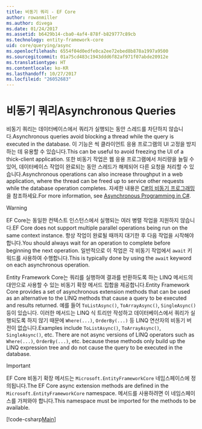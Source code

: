 ```yaml
---
title: 비동기 쿼리 - EF Core
author: rowanmiller
ms.author: divega
ms.date: 01/24/2017
ms.assetid: b6429b14-cba0-4af4-878f-b829777c89cb
ms.technology: entity-framework-core
uid: core/querying/async
ms.openlocfilehash: 6554f04d0edfe0ca2ee72ebed8b878a1997a9500
ms.sourcegitcommit: 01a75cd483c1943ddd6f82af971f07abde20912e
ms.translationtype: HT
ms.contentlocale: ko-KR
ms.lasthandoff: 10/27/2017
ms.locfileid: "26052683"
---
```

# <a name="asynchronous-queries"></a><span data-ttu-id="efc26-102">비동기 쿼리</span><span class="sxs-lookup"><span data-stu-id="efc26-102">Asynchronous Queries</span></span>

<span data-ttu-id="efc26-103">비동기 쿼리는 데이터베이스에서 쿼리가 실행되는 동안 스레드를 차단하지 않습니다.</span><span class="sxs-lookup"><span data-stu-id="efc26-103">Asynchronous queries avoid blocking a thread while the query is executed in the database.</span></span> <span data-ttu-id="efc26-104">이 기능은 씩 클라이언트 응용 프로그램의 UI 고정을 방지하는 데 유용할 수 있습니다.</span><span class="sxs-lookup"><span data-stu-id="efc26-104">This can be useful to avoid freezing the UI of a thick-client application.</span></span> <span data-ttu-id="efc26-105">또한 비동기 작업은 웹 응용 프로그램에서 처리량을 늘릴 수 있어, 데이터베이스 작업이 완료되는 동안 스레드가 해제되어 다른 요청을 처리할 수 있습니다.</span><span class="sxs-lookup"><span data-stu-id="efc26-105">Asynchronous operations can also increase throughput in a web application, where the thread can be freed up to service other requests while the database operation completes.</span></span> <span data-ttu-id="efc26-106">자세한 내용은 [C#의 비동기 프로그래밍](https://docs.microsoft.com/dotnet/csharp/async)을 참조하세요.</span><span class="sxs-lookup"><span data-stu-id="efc26-106">For more information, see [Asynchronous Programming in C#](https://docs.microsoft.com/dotnet/csharp/async).</span></span>

> [!WARNING]  
> <span data-ttu-id="efc26-107">EF Core는 동일한 컨텍스트 인스턴스에서 실행되는 여러 병렬 작업을 지원하지 않습니다.</span><span class="sxs-lookup"><span data-stu-id="efc26-107">EF Core does not support multiple parallel operations being run on the same context instance.</span></span> <span data-ttu-id="efc26-108">항상 작업이 완료될 때까지 대기한 후 다음 작업을 시작해야 합니다.</span><span class="sxs-lookup"><span data-stu-id="efc26-108">You should always wait for an operation to complete before beginning the next operation.</span></span> <span data-ttu-id="efc26-109">일반적으로 이 작업은 각 비동기 작업에서 `await` 키워드를 사용하여 수행합니다.</span><span class="sxs-lookup"><span data-stu-id="efc26-109">This is typically done by using the `await` keyword on each asynchronous operation.</span></span>

<span data-ttu-id="efc26-110">Entity Framework Core는 쿼리를 실행하여 결과를 반환하도록 하는 LINQ 메서드의 대안으로 사용할 수 있는 비동기 확장 메서드 집합을 제공합니다.</span><span class="sxs-lookup"><span data-stu-id="efc26-110">Entity Framework Core provides a set of asynchronous extension methods that can be used as an alternative to the LINQ methods that cause a query to be executed and results returned.</span></span> <span data-ttu-id="efc26-111">예를 들어 `ToListAsync()`, `ToArrayAsync()`, `SingleAsync()` 등이 있습니다. 이러한 메서드는 LINQ 식 트리만 작성하고 데이터베이스에서 쿼리가 실행되도록 하지 않기 때문에 `Where(...)`, `OrderBy(...)` 등 LINQ 연산자의 비동기 버전이 없습니다.</span><span class="sxs-lookup"><span data-stu-id="efc26-111">Examples include `ToListAsync()`, `ToArrayAsync()`, `SingleAsync()`, etc. There are not async versions of LINQ operators such as `Where(...)`, `OrderBy(...)`, etc. because these methods only build up the LINQ expression tree and do not cause the query to be executed in the database.</span></span>

> [!IMPORTANT]  
> <span data-ttu-id="efc26-112">EF Core 비동기 확장 메서드는 `Microsoft.EntityFrameworkCore` 네임스페이스에 정의됩니다.</span><span class="sxs-lookup"><span data-stu-id="efc26-112">The EF Core async extension methods are defined in the `Microsoft.EntityFrameworkCore` namespace.</span></span> <span data-ttu-id="efc26-113">메서드를 사용하려면 이 네임스페이스를 가져와야 합니다.</span><span class="sxs-lookup"><span data-stu-id="efc26-113">This namespace must be imported for the methods to be available.</span></span>

[!code-csharp[Main](../../../samples/core/Querying/Querying/Async/Sample.cs#Sample)]

